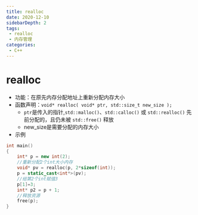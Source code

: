 ```yaml
---
title: realloc
date: 2020-12-10
sidebarDepth: 2
tags:
 - realloc
 - 内存管理
categories:
 - C++
---
```

# realloc
- 功能：在原先内存分配地址上重新分配内存大小
- 函数声明：`void* realloc( void* ptr, std::size_t new_size );`
  - `ptr`是传入的指针,`std::malloc()`、`std::calloc()` 或 `std::realloc()` 先前分配的，且仍未被 `std::free()` 释放
  - new_size是需要分配的内存大小
- 示例
```cpp
int main()
{
    int* p = new int(2);
    //重新分配2个int大小内存
    void* pv = realloc(p, 2*sizeof(int));
    p = static_cast<int*>(pv);
    //给第2个int赋值3
    p[1]=3;
    int* p2 = p + 1;
    //释放资源
    free(p);
}
```